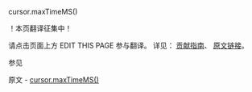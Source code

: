  cursor.maxTimeMS()

 ！本页翻译征集中！

请点击页面上方 EDIT THIS PAGE 参与翻译。
详见：
[贡献指南]( https://github.com/JinMuInfo/MongoDB-Manual-zh/blob/master/CONTRIBUTING.md )、
[原文链接](  https://docs.mongodb.com/manual/reference/method/cursor.maxTimeMS/  )。

 参见

原文 - [cursor.maxTimeMS()]( https://docs.mongodb.com/manual/reference/method/cursor.maxTimeMS/ )

